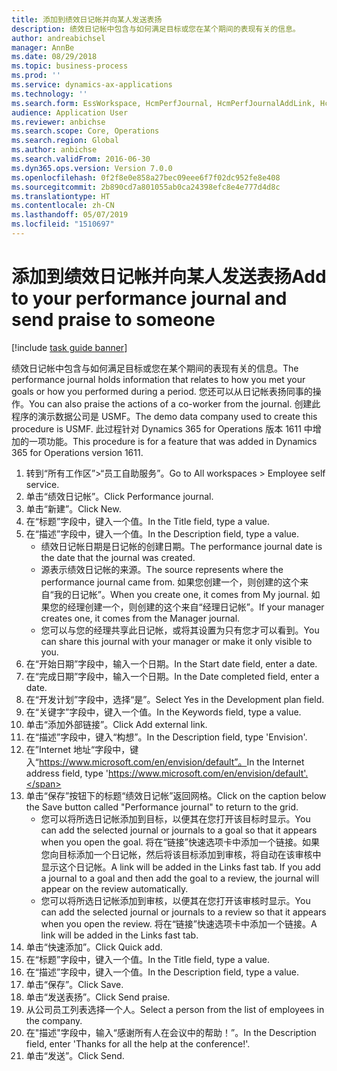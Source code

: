 ```yaml
---
title: 添加到绩效日记帐并向某人发送表扬
description: 绩效日记帐中包含与如何满足目标或您在某个期间的表现有关的信息。
author: andreabichsel
manager: AnnBe
ms.date: 08/29/2018
ms.topic: business-process
ms.prod: ''
ms.service: dynamics-ax-applications
ms.technology: ''
ms.search.form: EssWorkspace, HcmPerfJournal, HcmPerfJournalAddLink, HcmPerfPraise, HcmWorkerLookUpByPerson, HcmPerfJournalAdd
audience: Application User
ms.reviewer: anbichse
ms.search.scope: Core, Operations
ms.search.region: Global
ms.author: anbichse
ms.search.validFrom: 2016-06-30
ms.dyn365.ops.version: Version 7.0.0
ms.openlocfilehash: 0f2f8e0e858a27bec09eee6f7f02dc952fe8e408
ms.sourcegitcommit: 2b890cd7a801055ab0ca24398efc8e4e777d4d8c
ms.translationtype: HT
ms.contentlocale: zh-CN
ms.lasthandoff: 05/07/2019
ms.locfileid: "1510697"
---
```

# <a name="add-to-your-performance-journal-and-send-praise-to-someone"></a><span data-ttu-id="10c06-103">添加到绩效日记帐并向某人发送表扬</span><span class="sxs-lookup"><span data-stu-id="10c06-103">Add to your performance journal and send praise to someone</span></span>

[!include [task guide banner](../../includes/task-guide-banner.md)]

<span data-ttu-id="10c06-104">绩效日记帐中包含与如何满足目标或您在某个期间的表现有关的信息。</span><span class="sxs-lookup"><span data-stu-id="10c06-104">The performance journal holds information that relates to how you met your goals or how you performed during a period.</span></span> <span data-ttu-id="10c06-105">您还可以从日记帐表扬同事的操作。</span><span class="sxs-lookup"><span data-stu-id="10c06-105">You can also praise the actions of a co-worker from the journal.</span></span> <span data-ttu-id="10c06-106">创建此程序的演示数据公司是 USMF。</span><span class="sxs-lookup"><span data-stu-id="10c06-106">The demo data company used to create this procedure is USMF.</span></span> <span data-ttu-id="10c06-107">此过程针对 Dynamics 365 for Operations 版本 1611 中增加的一项功能。</span><span class="sxs-lookup"><span data-stu-id="10c06-107">This procedure is for a feature that was added in Dynamics 365 for Operations version 1611.</span></span>

1. <span data-ttu-id="10c06-108">转到“所有工作区”>“员工自助服务”。</span><span class="sxs-lookup"><span data-stu-id="10c06-108">Go to All workspaces > Employee self service.</span></span>
2. <span data-ttu-id="10c06-109">单击“绩效日记帐”。</span><span class="sxs-lookup"><span data-stu-id="10c06-109">Click Performance journal.</span></span>
3. <span data-ttu-id="10c06-110">单击“新建”。</span><span class="sxs-lookup"><span data-stu-id="10c06-110">Click New.</span></span>
4. <span data-ttu-id="10c06-111">在“标题”字段中，键入一个值。</span><span class="sxs-lookup"><span data-stu-id="10c06-111">In the Title field, type a value.</span></span>
5. <span data-ttu-id="10c06-112">在“描述”字段中，键入一个值。</span><span class="sxs-lookup"><span data-stu-id="10c06-112">In the Description field, type a value.</span></span>
    * <span data-ttu-id="10c06-113">绩效日记帐日期是日记帐的创建日期。</span><span class="sxs-lookup"><span data-stu-id="10c06-113">The performance journal date is the date that the journal was created.</span></span>  
    * <span data-ttu-id="10c06-114">源表示绩效日记帐的来源。</span><span class="sxs-lookup"><span data-stu-id="10c06-114">The source represents where the performance journal came from.</span></span> <span data-ttu-id="10c06-115">如果您创建一个，则创建的这个来自“我的日记帐”。</span><span class="sxs-lookup"><span data-stu-id="10c06-115">When you create one, it comes from My journal.</span></span> <span data-ttu-id="10c06-116">如果您的经理创建一个，则创建的这个来自“经理日记帐”。</span><span class="sxs-lookup"><span data-stu-id="10c06-116">If your manager creates one, it comes from the Manager journal.</span></span>  
    * <span data-ttu-id="10c06-117">您可以与您的经理共享此日记帐，或将其设置为只有您才可以看到。</span><span class="sxs-lookup"><span data-stu-id="10c06-117">You can share this journal with your manager or make it only visible to you.</span></span>  
6. <span data-ttu-id="10c06-118">在“开始日期”字段中，输入一个日期。</span><span class="sxs-lookup"><span data-stu-id="10c06-118">In the Start date field, enter a date.</span></span>
7. <span data-ttu-id="10c06-119">在“完成日期”字段中，输入一个日期。</span><span class="sxs-lookup"><span data-stu-id="10c06-119">In the Date completed field, enter a date.</span></span>
8. <span data-ttu-id="10c06-120">在“开发计划”字段中，选择“是”。</span><span class="sxs-lookup"><span data-stu-id="10c06-120">Select Yes in the Development plan field.</span></span>
9. <span data-ttu-id="10c06-121">在“关键字”字段中，键入一个值。</span><span class="sxs-lookup"><span data-stu-id="10c06-121">In the Keywords field, type a value.</span></span>
10. <span data-ttu-id="10c06-122">单击“添加外部链接”。</span><span class="sxs-lookup"><span data-stu-id="10c06-122">Click Add external link.</span></span>
11. <span data-ttu-id="10c06-123">在“描述”字段中，键入“构想”。</span><span class="sxs-lookup"><span data-stu-id="10c06-123">In the Description field, type 'Envision'.</span></span>
12. <span data-ttu-id="10c06-124">在”Internet 地址“字段中，键入“https://www.microsoft.com/en/envision/default”。</span><span class="sxs-lookup"><span data-stu-id="10c06-124">In the Internet address field, type 'https://www.microsoft.com/en/envision/default'.</span></span>
13. <span data-ttu-id="10c06-125">单击“保存”按钮下的标题“绩效日记帐”返回网格。</span><span class="sxs-lookup"><span data-stu-id="10c06-125">Click on the caption below the Save button called "Performance journal" to return to the grid.</span></span>
    * <span data-ttu-id="10c06-126">您可以将所选日记帐添加到目标，以便其在您打开该目标时显示。</span><span class="sxs-lookup"><span data-stu-id="10c06-126">You can add the selected journal or journals to a goal so that it appears when you open the goal.</span></span> <span data-ttu-id="10c06-127">将在“链接”快速选项卡中添加一个链接。如果您向目标添加一个日记帐，然后将该目标添加到审核，将自动在该审核中显示这个日记帐。</span><span class="sxs-lookup"><span data-stu-id="10c06-127">A link will be added in the Links fast tab.    If you add a journal to a goal and then add the goal to a review, the journal will appear on the review automatically.</span></span>  
    * <span data-ttu-id="10c06-128">您可以将所选日记帐添加到审核，以便其在您打开该审核时显示。</span><span class="sxs-lookup"><span data-stu-id="10c06-128">You can add the selected journal or journals to a review so that it appears when you open the review.</span></span>    <span data-ttu-id="10c06-129">将在“链接”快速选项卡中添加一个链接。</span><span class="sxs-lookup"><span data-stu-id="10c06-129">A link will be added in the Links fast tab.</span></span>  
14. <span data-ttu-id="10c06-130">单击“快速添加”。</span><span class="sxs-lookup"><span data-stu-id="10c06-130">Click Quick add.</span></span>
15. <span data-ttu-id="10c06-131">在“标题”字段中，键入一个值。</span><span class="sxs-lookup"><span data-stu-id="10c06-131">In the Title field, type a value.</span></span>
16. <span data-ttu-id="10c06-132">在“描述”字段中，键入一个值。</span><span class="sxs-lookup"><span data-stu-id="10c06-132">In the Description field, type a value.</span></span>
17. <span data-ttu-id="10c06-133">单击“保存”。</span><span class="sxs-lookup"><span data-stu-id="10c06-133">Click Save.</span></span>
18. <span data-ttu-id="10c06-134">单击“发送表扬”。</span><span class="sxs-lookup"><span data-stu-id="10c06-134">Click Send praise.</span></span>
19. <span data-ttu-id="10c06-135">从公司员工列表选择一个人。</span><span class="sxs-lookup"><span data-stu-id="10c06-135">Select a person from the list of employees in the company.</span></span>
20. <span data-ttu-id="10c06-136">在"描述"字段中，输入“感谢所有人在会议中的帮助！”。</span><span class="sxs-lookup"><span data-stu-id="10c06-136">In the Description field, enter 'Thanks for all the help at the conference!'.</span></span>
21. <span data-ttu-id="10c06-137">单击“发送”。</span><span class="sxs-lookup"><span data-stu-id="10c06-137">Click Send.</span></span>

